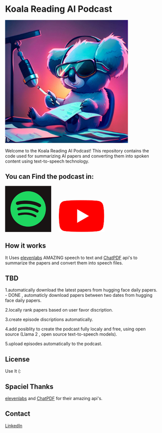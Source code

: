 # Koala Reading AI Podcast

<img src="assets/podcast_logo.jpeg" alt="Koala Reading AI Podcast Logo" width="400">


Welcome to the Koala Reading AI Podcast! This repository contains the code used for summarizing AI papers and converting them into spoken content using text-to-speech technology.
## You can Find the podcast in:

<div>
  <a href="https://open.spotify.com/show/0fuZbZipy60VdRpkbIb9y1" style="display: inline-block; margin-right: 20px;">
    <img src="assets/spotify_logo.png" alt="Spotify" width="150">
  </a>
  <a href="https://www.youtube.com/channel/UCIbCIgJjIWmHyKC0Qc_C6FA" style="display: inline-block;">
    <img src="assets/youtube_logo.png" alt="YouTube" width="150">
  </a>
</div>

## How it works

It Uses [elevenlabs](https://elevenlabs.io/) AMAZING speech to text and [ChatPDF](https://www.chatpdf.com/) api's to summarize the papers and convert them into speech files.

## TBD
1.automatically download the latest papers from hugging face daily papers. - DONE , automaticly download papers between two dates from hugging face daily papers.

2.locally rank papers based on user favor discription.

3.create episode discriptions automatically.

4.add posiblity to create the podcast fully localy and free, using open source (Llama 2 , open source text-to-speech models).

5.upload episodes automatically to the podcast.


## License

Use It (:

## Spaciel Thanks

[elevenlabs](https://elevenlabs.io/) and [ChatPDF](https://www.chatpdf.com/) for their amazing api's.

## Contact

[LinkedIn](https://linkedin.com/in/amit-israeli-aa4a30242)
